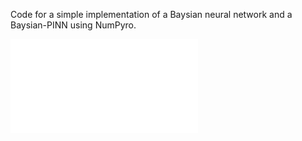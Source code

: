 Code for a simple implementation of a Baysian neural network and a Baysian-PINN using NumPyro. 


![Damped Oscillator Plot](plpts/bnn_oscilator1_pinn.pdf)
